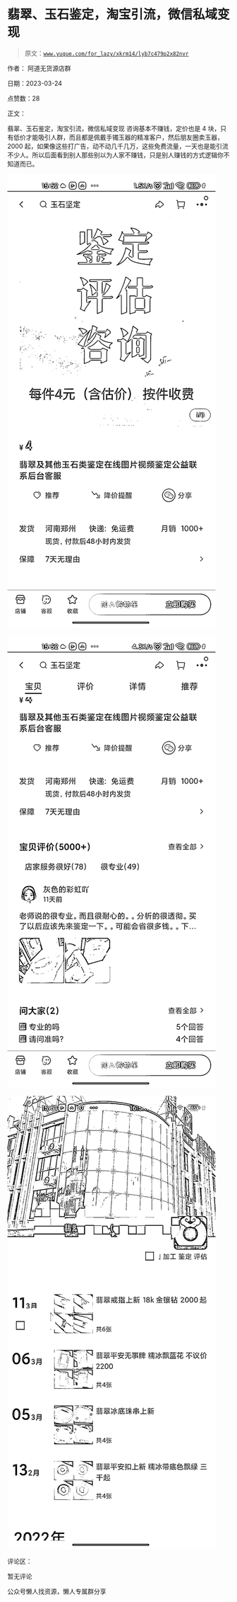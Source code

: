 # 翡翠、玉石鉴定，淘宝引流，微信私域变现

> 原文：[`www.yuque.com/for_lazy/xkrm14/lyb7c479p2x82nvr`](https://www.yuque.com/for_lazy/xkrm14/lyb7c479p2x82nvr)



作者： 阿道无货源店群



日期：2023-03-24



点赞数：28



正文：



翡翠、玉石鉴定，淘宝引流，微信私域变现 咨询基本不赚钱，定价也是 4 块，只有低价才能吸引人群，而且都是佩戴手镯玉器的精准客户，然后朋友圈卖玉器，2000 起，如果像这些打广告，动不动几千几万，这些免费流量，一天也是能引流不少人。所以后面看到别人那些别以为人家不赚钱，只是别人赚钱的方式逻辑你不知道而已。



![](img/e0084734562b682b8840b406cc76c5ee.png)



![](img/5db71a553864886e778271ea2e6937d5.png)



![](img/be01b756e60b0024ec3cabb7793561db.png)



评论区：



暂无评论



公众号懒人找资源，懒人专属群分享

